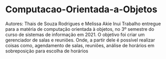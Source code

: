 # Computacao-Orientada-a-Objetos

Autores: Thais de Souza Rodrigues e Melissa Akie Inui
Trabalho entregue para a matéria de computação orientada à objetos, no 3º semestre do curso de sistemas de informação em 2021.
O objetivo foi criar um gerenciador de salas e reuniões. 
Onde, a partir dele é possível realizar coisas como, agendamento de salas, reuniões, análise de horários em sobreposição para escolha de horários
